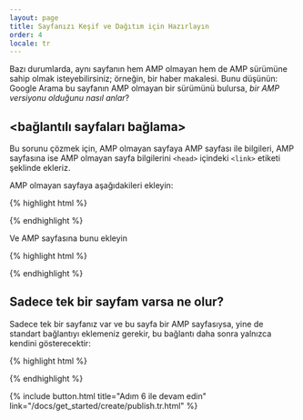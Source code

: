 ```yaml
---
layout: page
title: Sayfanızı Keşif ve Dağıtım için Hazırlayın
order: 4
locale: tr
---
```


Bazı durumlarda, aynı sayfanın hem AMP olmayan hem de AMP sürümüne sahip olmak isteyebilirsiniz; örneğin, bir haber makalesi. Bunu düşünün: Google Arama bu sayfanın AMP olmayan bir sürümünü bulursa, *bir AMP versiyonu olduğunu nasıl anlar*?

## &lt;bağlantılı sayfaları bağlama>

Bu sorunu çözmek için, AMP olmayan sayfaya AMP sayfası ile bilgileri, AMP sayfasına ise AMP olmayan sayfa bilgilerini `<head>` içindeki `<link>` etiketi şeklinde ekleriz.

AMP olmayan sayfaya aşağıdakileri ekleyin:

{% highlight html %}
<link rel="amphtml" href="https://www.example.com/url/to/amp/document.html">
{% endhighlight %}

Ve AMP sayfasına bunu ekleyin

{% highlight html %}
<link rel="canonical" href="https://www.example.com/url/to/full/document.html">
{% endhighlight %}

## Sadece tek bir sayfam varsa ne olur?

Sadece tek bir sayfanız var ve bu sayfa bir AMP sayfasıysa, yine de standart bağlantıyı eklemeniz gerekir, bu bağlantı daha sonra yalnızca kendini gösterecektir:

{% highlight html %}
<link rel="canonical" href="https://www.example.com/url/to/amp/document.html">
{% endhighlight %}

{% include button.html title="Adım 6 ile devam edin" link="/docs/get_started/create/publish.tr.html" %}
